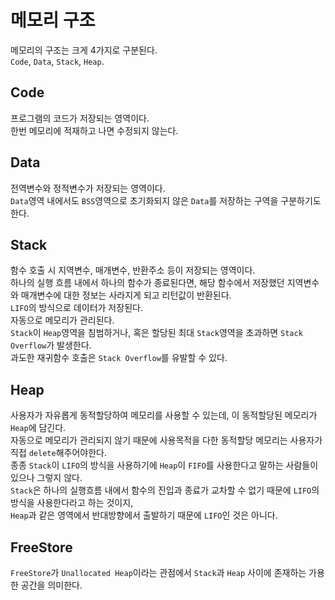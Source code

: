 # 메모리 구조
메모리의 구조는 크게 4가지로 구분된다.<br/>
```Code```, ```Data```, ```Stack```, ```Heap```.

## Code
프로그램의 코드가 저장되는 영역이다.<br/>
한번 메모리에 적재하고 나면 수정되지 않는다.

## Data
전역변수와 정적변수가 저장되는 영역이다.<br/>
```Data```영역 내에서도 ```BSS```영역으로 초기화되지 않은 ```Data```를 저장하는 구역을 구분하기도 한다.

## Stack
함수 호출 시 지역변수, 매개변수, 반환주소 등이 저장되는 영역이다.<br/>
하나의 실행 흐름 내에서 하나의 함수가 종료된다면, 해당 함수에서 저장했던 지역변수와 매개변수에 대한 정보는 사라지게 되고 리턴값이 반환된다.<br/>
```LIFO```의 방식으로 데이터가 저장된다.<br/>
자동으로 메모리가 관리된다.<br/>
```Stack```이 ```Heap```영역을 침범하거나, 혹은 할당된 최대 ```Stack```영역을 초과하면 ```Stack Overflow```가 발생한다.<br/>
과도한 재귀함수 호출은 ```Stack Overflow```를 유발할 수 있다.

## Heap
사용자가 자유롭게 동적할당하여 메모리를 사용할 수 있는데, 이 동적할당된 메모리가 ```Heap```에 담긴다.<br/>
자동으로 메모리가 관리되지 않기 때문에 사용목적을 다한 동적할당 메모리는 사용자가 직접 ```delete```해주어야한다.<br/>
종종 ```Stack```이 ```LIFO```의 방식을 사용하기에 ```Heap```이 ```FIFO```를 사용한다고 말하는 사람들이 있으나 그렇지 않다.<br/>
```Stack```은 하나의 실행흐름 내에서 함수의 진입과 종료가 교차할 수 없기 때문에 ```LIFO```의 방식을 사용한다라고 하는 것이지,<br/>
```Heap```과 같은 영역에서 반대방향에서 출발하기 때문에 ```LIFO```인 것은 아니다.

## FreeStore
```FreeStore```가 ```Unallocated Heap```이라는 관점에서 ```Stack```과 ```Heap``` 사이에 존재하는 가용한 공간을 의미한다.
